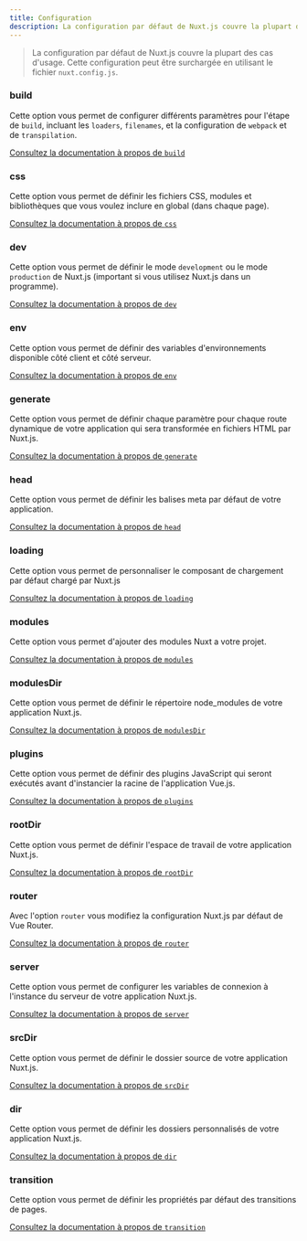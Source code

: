 ```yaml
---
title: Configuration
description: La configuration par défaut de Nuxt.js couvre la plupart des cas d'usage. Cette configuration peut être surchargée en utilisant le fichier `nuxt.config.js`.
---
```


> La configuration par défaut de Nuxt.js couvre la plupart des cas d'usage. Cette configuration peut être surchargée en utilisant le fichier `nuxt.config.js`.

### build

Cette option vous permet de configurer différents paramètres pour l'étape de `build`, incluant les `loaders`, `filenames`, et la configuration de `webpack` et de `transpilation`.

[Consultez la documentation à propos de `build`](/api/configuration-build)

### css

Cette option vous permet de définir les fichiers CSS, modules et bibliothèques que vous voulez inclure en global (dans chaque page).

[Consultez la documentation à propos de `css`](/api/configuration-css)

### dev

Cette option vous permet de définir le mode `development` ou le mode `production` de Nuxt.js (important si vous utilisez Nuxt.js dans un programme).

[Consultez la documentation à propos de `dev`](/api/configuration-dev)

### env

Cette option vous permet de définir des variables d'environnements disponible côté client et côté serveur.

[Consultez la documentation à propos de `env`](/api/configuration-env)

### generate

Cette option vous permet de définir chaque paramètre pour chaque route dynamique de votre application qui sera transformée en fichiers HTML par Nuxt.js.

[Consultez la documentation à propos de `generate`](/api/configuration-generate)

### head

Cette option vous permet de définir les balises meta par défaut de votre application.

[Consultez la documentation à propos de `head`](/api/configuration-head)

### loading

Cette option vous permet de personnaliser le composant de chargement par défaut chargé par Nuxt.js

[Consultez la documentation à propos de `loading`](/api/configuration-loading)

### modules

Cette option vous permet d'ajouter des modules Nuxt a votre projet.

[Consultez la documentation à propos de `modules`](/api/configuration-modules)

### modulesDir

Cette option vous permet de définir le répertoire node_modules de votre application Nuxt.js.

[Consultez la documentation à propos de `modulesDir`](/api/configuration-modulesdir)


### plugins

Cette option vous permet de définir des plugins JavaScript qui seront exécutés avant d'instancier la racine de l'application Vue.js.

[Consultez la documentation à propos de `plugins`](/api/configuration-plugins)

### rootDir

Cette option vous permet de définir l'espace de travail de votre application Nuxt.js.

[Consultez la documentation à propos de `rootDir`](/api/configuration-rootdir)

### router

Avec l'option `router` vous modifiez la configuration Nuxt.js par défaut de Vue Router.

[Consultez la documentation à propos de `router`](/api/configuration-router)

### server

Cette option vous permet de configurer les variables de connexion à l'instance du serveur de votre application Nuxt.js.

[Consultez la documentation à propos de `server`](/api/configuration-server)

### srcDir

Cette option vous permet de définir le dossier source de votre application Nuxt.js.

[Consultez la documentation à propos de `srcDir`](/api/configuration-srcdir)

### dir

Cette option vous permet de définir les dossiers personnalisés de votre application Nuxt.js.

[Consultez la documentation à propos de `dir`](/api/configuration-dir)

### transition

Cette option vous permet de définir les propriétés par défaut des transitions de pages.

[Consultez la documentation à propos de `transition`](/api/configuration-transition)
